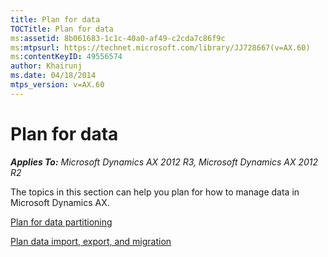 ```yaml
---
title: Plan for data
TOCTitle: Plan for data
ms:assetid: 8b061683-1c1c-40a0-af49-c2cda7c86f9c
ms:mtpsurl: https://technet.microsoft.com/library/JJ728667(v=AX.60)
ms:contentKeyID: 49556574
author: Khairunj
ms.date: 04/18/2014
mtps_version: v=AX.60
---
```


# Plan for data 


_**Applies To:** Microsoft Dynamics AX 2012 R3, Microsoft Dynamics AX 2012 R2_

The topics in this section can help you plan for how to manage data in Microsoft Dynamics AX.

[Plan for data partitioning](plan-for-data-partitioning.md)

[Plan data import, export, and migration](plan-data-import-export-and-migration.md)

  


